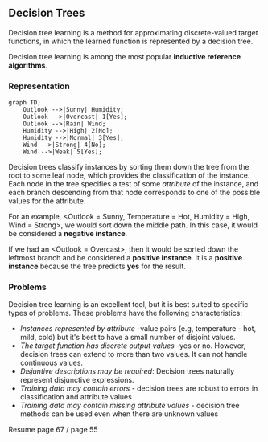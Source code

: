 ## Decision Trees
Decision tree learning is a method for approximating discrete-valued target functions, in which the learned function is represented by a decision tree.

Decision tree learning is among the most popular **inductive reference algorithms**.

### Representation
```mermaid
graph TD;
	Outlook -->|Sunny| Humidity;
	Outlook -->|Overcast| 1[Yes];
	Outlook -->|Rain| Wind;
	Humidity -->|High| 2[No];
	Humidity -->|Normal| 3[Yes];
	Wind -->|Strong| 4[No];
	Wind -->|Weak| 5[Yes];
```

Decision trees classify instances by sorting them down the tree from the root to some leaf node, which provides the classification of the instance. Each node in the tree specifies a test of some *attribute* of the instance, and each branch descending from that node corresponds to one of the possible values for the attribute.

For an example, \<Outlook = Sunny, Temperature = Hot, Humidity = High, Wind = Strong\>, we would sort down the middle path. In this case, it would be considered a **negative instance**.

If we had an \<Outlook = Overcast\>, then it would be sorted down the leftmost branch and be considered a **positive instance**. It is a **positive instance** because the tree predicts **yes** for the result.

### Problems
Decision tree learning is an excellent tool, but it is best suited to specific types of problems. These problems have the following characteristics:
- *Instances represented by attribute* -value pairs (e.g, temperature - hot, mild, cold) but it's best to have a small number of disjoint values.
- *The target function has discrete output values* -yes or no. However, decision trees can extend to more than two values. It can not handle continuous values.
- *Disjuntive descriptions may be required*: Decision trees naturally represent disjunctive expressions.
- *Training data may contain errors* - decision trees are robust to errors in classification and attribute values
- *Training data may contain missing attribute values* - decision tree methods can be used even when there are unknown values

Resume page 67 / page 55